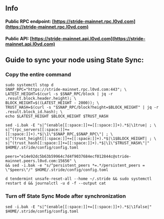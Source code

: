 ## Info
#### Public RPC endpoint: [https://stride-mainnet.rpc.l0vd.com](https://stride-mainnet.rpc.l0vd.com)
#### Public API: [https://stride-mainnet.api.l0vd.com](https://stride-mainnet.api.l0vd.com)

## Guide to sync your node using State Sync:

### Copy the entire command
```
sudo systemctl stop d
SNAP_RPC="https://stride-mainnet.rpc.l0vd.com:443"; \
LATEST_HEIGHT=$(curl -s $SNAP_RPC/block | jq -r .result.block.header.height); \
BLOCK_HEIGHT=$((LATEST_HEIGHT - 2000)); \
TRUST_HASH=$(curl -s "$SNAP_RPC/block?height=$BLOCK_HEIGHT" | jq -r .result.block_id.hash); \
echo $LATEST_HEIGHT $BLOCK_HEIGHT $TRUST_HASH

sed -i.bak -E "s|^(enable[[:space:]]+=[[:space:]]+).*$|\1true| ; \
s|^(rpc_servers[[:space:]]+=[[:space:]]+).*$|\1\"$SNAP_RPC,$SNAP_RPC\"| ; \
s|^(trust_height[[:space:]]+=[[:space:]]+).*$|\1$BLOCK_HEIGHT| ; \
s|^(trust_hash[[:space:]]+=[[:space:]]+).*$|\1\"$TRUST_HASH\"|" $HOME/.stride/config/config.toml

peers="e14e92dc5b63b59964c7d4f9037684ecf012844c@stride-mainnet.peers.l0vd.com:15656" \
&& sed -i.bak -e "s/^persistent_peers *=.*/persistent_peers = \"$peers\"/" $HOME/.stride/config/config.toml 

d tendermint unsafe-reset-all --home ~/.stride && sudo systemctl restart d && journalctl -u d -f --output cat
```

### Turn off State Sync Mode after synchronization
```
sed -i.bak -E "s|^(enable[[:space:]]+=[[:space:]]+).*$|\1false|" $HOME/.stride/config/config.toml
```
